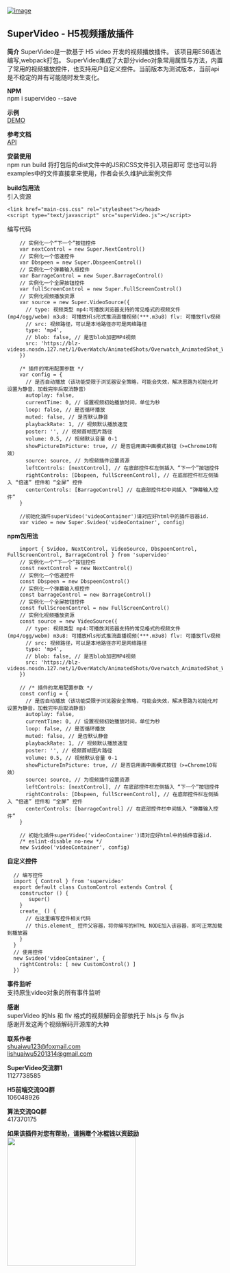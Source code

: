 [![image](https://img.shields.io/npm/v/supervideo)](https://www.npmjs.com/package/supervideo)

## SuperVideo - H5视频播放插件 ##

**简介**
SuperVideo是一款基于 H5 video 开发的视频播放插件。
该项目用ES6语法编写,webpack打包。
SuperVideo集成了大部分video对象常用属性与方法，内置了常用的视频播放控件，也支持用户自定义控件。当前版本为测试版本，当前api是不稳定的并有可能随时发生变化。

**NPM**<br/>
npm i supervideo --save

**示例**<br/>
[DEMO](https://hulalalalala.github.io/superVideo/examples/index.html)

**参考文档**<br/>
[API](https://hulalalalala.github.io/superVideo/api/index.html)

**安装使用**<br/>
npm run build
将打包后的dist文件中的JS和CSS文件引入项目即可
您也可以将examples中的文件直接拿来使用，作者会长久维护此案例文件<br/>

**build包用法**<br/>
引入资源
```
<link href="main-css.css" rel="stylesheet"></head>
<script type="text/javascript" src="superVideo.js"></script>
```
编写代码
```
    // 实例化一个“下一个”按钮控件
    var nextControl = new Super.NextControl()
    // 实例化一个倍速控件
    var Dbspeen = new Super.DbspeenControl()
    // 实例化一个弹幕输入框控件
    var BarrageControl = new Super.BarrageControl()
    // 实例化一个全屏按钮控件
    var fullScreenControl = new Super.FullScreenControl()
    // 实例化视频播放资源
    var source = new Super.VideoSource({
      // type: 视频类型 mp4:可播放浏览器支持的常见格式的视频文件(mp4/ogg/webm) m3u8: 可播放Hls形式推流直播视频(***.m3u8) flv: 可播放flv视频
      // src: 视频路径，可以是本地路径亦可是网络路径
      type: 'mp4',
      // blob: false, // 是否blob加密MP4视频
      src: 'https://blz-videos.nosdn.127.net/1/OverWatch/AnimatedShots/Overwatch_AnimatedShot_Winston_Recall.mp4'
    })

    /* 插件的常用配置参数 */
    var config = {
      // 是否自动播放（该功能受限于浏览器安全策略，可能会失效，解决思路为初始化时设置为静音，加载完毕后取消静音）
      autoplay: false,
      currentTime: 0, // 设置视频初始播放时间，单位为秒
      loop: false, // 是否循环播放
      muted: false, // 是否默认静音
      playbackRate: 1, // 视频默认播放速度
      poster: '', // 视频首帧图片路径
      volume: 0.5, // 视频默认音量 0-1
      showPictureInPicture: true, // 是否启用画中画模式按钮（>=Chrome10有效）
      source: source, // 为视频插件设置资源
      leftControls: [nextControl], // 在底部控件栏左侧插入 “下一个”按钮控件
      rightControls: [Dbspeen, fullScreenControl], // 在底部控件栏左侧插入 “倍速” 控件和 “全屏” 控件
      centerControls: [BarrageControl] // 在底部控件栏中间插入 “弹幕输入控件”
    }

    //初始化插件superVideo('videoContainer')请对应好html中的插件容器id.
    var video = new Super.Svideo('videoContainer', config)
```
**npm包用法**<br/>
```
    import { Svideo, NextControl, VideoSource, DbspeenControl, FullScreenControl, BarrageControl } from 'supervideo'
    // 实例化一个“下一个”按钮控件
    const nextControl = new NextControl()
    // 实例化一个倍速控件
    const Dbspeen = new DbspeenControl()
    // 实例化一个弹幕输入框控件
    const barrageControl = new BarrageControl()
    // 实例化一个全屏按钮控件
    const fullScreenControl = new FullScreenControl()
    // 实例化视频播放资源
    const source = new VideoSource({
      // type: 视频类型 mp4:可播放浏览器支持的常见格式的视频文件(mp4/ogg/webm) m3u8: 可播放Hls形式推流直播视频(***.m3u8) flv: 可播放flv视频
      // src: 视频路径，可以是本地路径亦可是网络路径
      type: 'mp4',
      // blob: false, // 是否blob加密MP4视频
      src: 'https://blz-videos.nosdn.127.net/1/OverWatch/AnimatedShots/Overwatch_AnimatedShot_Winston_Recall.mp4'
    })

    // /* 插件的常用配置参数 */
    const config = {
      // 是否自动播放（该功能受限于浏览器安全策略，可能会失效，解决思路为初始化时设置为静音，加载完毕后取消静音）
      autoplay: false,
      currentTime: 0, // 设置视频初始播放时间，单位为秒
      loop: false, // 是否循环播放
      muted: false, // 是否默认静音
      playbackRate: 1, // 视频默认播放速度
      poster: '', // 视频首帧图片路径
      volume: 0.5, // 视频默认音量 0-1
      showPictureInPicture: true, // 是否启用画中画模式按钮（>=Chrome10有效）
      source: source, // 为视频插件设置资源
      leftControls: [nextControl], // 在底部控件栏左侧插入 “下一个”按钮控件
      rightControls: [Dbspeen, fullScreenControl], // 在底部控件栏左侧插入 “倍速” 控件和 “全屏” 控件
      centerControls: [barrageControl] // 在底部控件栏中间插入 “弹幕输入控件”
    }

    // 初始化插件superVideo('videoContainer')请对应好html中的插件容器id.
    /* eslint-disable no-new */
    new Svideo('videoContainer', config)
```
**自定义控件**<br/>
```
  // 编写控件
  import { Control } from 'supervideo'
  export default class CustomControl extends Control {
    constructor () {
       super()
    }
    create_ () {
      // 在这里编写控件相关代码
      // this.element_ 控件父容器，将你编写的HTML NODE加入该容器，即可正常加载到播放器
    }
  }
  // 使用控件
  new Svideo('videoContainer', {
    rightControls: [ new CustomControl() ]
  })
```
**事件监听**<br/>
支持原生video对象的所有事件监听

**感谢**<br/>
superVideo 的hls 和 flv 格式的视频解码全部依托于 hls.js 与 flv.js<br/>
感谢开发这两个视频解码开源库的大神

**联系作者**<br/>
shuaiwu123@foxmail.com<br/>
lishuaiwu5201314@gmail.com<br/>

**SuperVideo交流群1**<br/>
1127738585

**H5前端交流QQ群**<br/>
106048926

**算法交流QQ群**<br/>
417370175

**如果该插件对您有帮助，请捐赠个冰棍钱以资鼓励**<br/>
<img src="https://github.com/hulalalalala/superVideo/blob/alpha/api/alipay.jpg" width="300">




